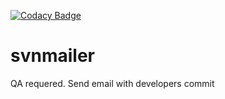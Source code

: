 [![Codacy Badge](https://api.codacy.com/project/badge/Grade/425a3cab35b94ccabdc53745f3f88d59)](https://www.codacy.com/app/slavyan85/svnmailer?utm_source=github.com&amp;utm_medium=referral&amp;utm_content=slavyan85/svnmailer&amp;utm_campaign=Badge_Grade)
# svnmailer
QA requered. Send email with developers commit

